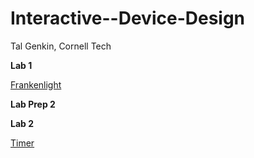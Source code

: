 # Interactive--Device-Design

Tal Genkin, Cornell Tech

**Lab 1**

[Frankenlight](https://github.com/TalGenkin/IDD-Fa18-Lab1)

**Lab Prep 2**


**Lab 2**

[Timer](https://github.com/TalGenkin/IDD-Fa18-Lab2)

